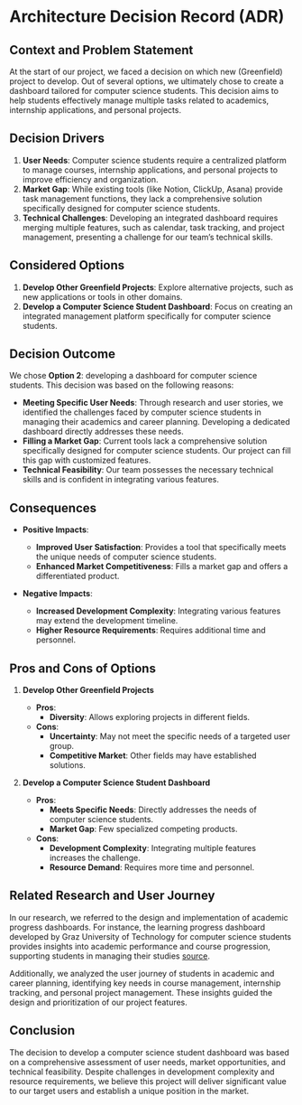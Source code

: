 # Architecture Decision Record (ADR)

## Context and Problem Statement

At the start of our project, we faced a decision on which new (Greenfield) project to develop. Out of several options, we ultimately chose to create a dashboard tailored for computer science students. This decision aims to help students effectively manage multiple tasks related to academics, internship applications, and personal projects.

## Decision Drivers

1. **User Needs**: Computer science students require a centralized platform to manage courses, internship applications, and personal projects to improve efficiency and organization.
2. **Market Gap**: While existing tools (like Notion, ClickUp, Asana) provide task management functions, they lack a comprehensive solution specifically designed for computer science students.
3. **Technical Challenges**: Developing an integrated dashboard requires merging multiple features, such as calendar, task tracking, and project management, presenting a challenge for our team’s technical skills.

## Considered Options

1. **Develop Other Greenfield Projects**: Explore alternative projects, such as new applications or tools in other domains.
2. **Develop a Computer Science Student Dashboard**: Focus on creating an integrated management platform specifically for computer science students.

## Decision Outcome

We chose **Option 2**: developing a dashboard for computer science students. This decision was based on the following reasons:

- **Meeting Specific User Needs**: Through research and user stories, we identified the challenges faced by computer science students in managing their academics and career planning. Developing a dedicated dashboard directly addresses these needs.
- **Filling a Market Gap**: Current tools lack a comprehensive solution specifically designed for computer science students. Our project can fill this gap with customized features.
- **Technical Feasibility**: Our team possesses the necessary technical skills and is confident in integrating various features.

## Consequences

- **Positive Impacts**:
  - **Improved User Satisfaction**: Provides a tool that specifically meets the unique needs of computer science students.
  - **Enhanced Market Competitiveness**: Fills a market gap and offers a differentiated product.

- **Negative Impacts**:
  - **Increased Development Complexity**: Integrating various features may extend the development timeline.
  - **Higher Resource Requirements**: Requires additional time and personnel.

## Pros and Cons of Options

1. **Develop Other Greenfield Projects**
   - **Pros**:
     - **Diversity**: Allows exploring projects in different fields.
   - **Cons**:
     - **Uncertainty**: May not meet the specific needs of a targeted user group.
     - **Competitive Market**: Other fields may have established solutions.

2. **Develop a Computer Science Student Dashboard**
   - **Pros**:
     - **Meets Specific Needs**: Directly addresses the needs of computer science students.
     - **Market Gap**: Few specialized competing products.
   - **Cons**:
     - **Development Complexity**: Integrating multiple features increases the challenge.
     - **Resource Demand**: Requires more time and personnel.

## Related Research and User Journey

In our research, we referred to the design and implementation of academic progress dashboards. For instance, the learning progress dashboard developed by Graz University of Technology for computer science students provides insights into academic performance and course progression, supporting students in managing their studies [source](https://link.springer.com/chapter/10.1007/978-3-030-81222-5_19).

Additionally, we analyzed the user journey of students in academic and career planning, identifying key needs in course management, internship tracking, and personal project management. These insights guided the design and prioritization of our project features.

## Conclusion

The decision to develop a computer science student dashboard was based on a comprehensive assessment of user needs, market opportunities, and technical feasibility. Despite challenges in development complexity and resource requirements, we believe this project will deliver significant value to our target users and establish a unique position in the market.
